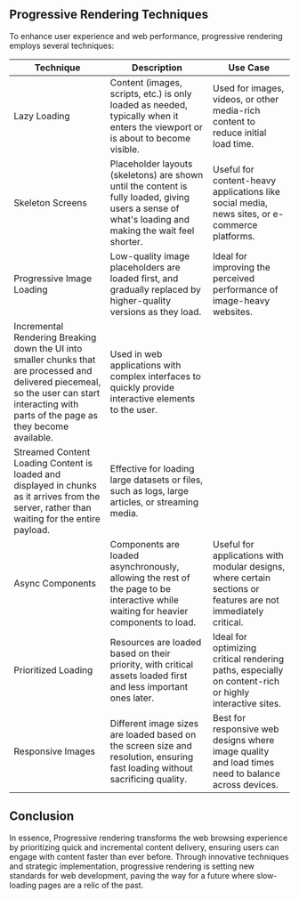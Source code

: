 ## Progressive Rendering Techniques
To enhance user experience and web performance, progressive rendering employs several techniques:

| Technique | Description | Use Case |
|------------|------------|-----------|
| Lazy Loading | Content (images, scripts, etc.) is only loaded as needed, typically when it enters the viewport or is about to become visible.	| Used for images, videos, or other media-rich content to reduce initial load time. |
| Skeleton Screens | Placeholder layouts (skeletons) are shown until the content is fully loaded, giving users a sense of what's loading and making the wait feel shorter. | Useful for content-heavy applications like social media, news sites, or e-commerce platforms. |
| Progressive Image Loading | Low-quality image placeholders are loaded first, and gradually replaced by higher-quality versions as they load. | Ideal for improving the perceived performance of image-heavy websites. |
| Incremental Rendering	Breaking down the UI into smaller chunks that are processed and delivered piecemeal, so the user can start interacting with parts of the page as they become available.	| Used in web applications with complex interfaces to quickly provide interactive elements to the user.
| Streamed Content Loading	Content is loaded and displayed in chunks as it arrives from the server, rather than waiting for the entire payload. | Effective for loading large datasets or files, such as logs, large articles, or streaming media.
| Async Components | Components are loaded asynchronously, allowing the rest of the page to be interactive while waiting for heavier components to load. | Useful for applications with modular designs, where certain sections or features are not immediately critical.
| Prioritized Loading | Resources are loaded based on their priority, with critical assets loaded first and less important ones later. | Ideal for optimizing critical rendering paths, especially on content-rich or highly interactive sites.
| Responsive Images | Different image sizes are loaded based on the screen size and resolution, ensuring fast loading without sacrificing quality. | Best for responsive web designs where image quality and load times need to balance across devices. |


## Conclusion
In essence, Progressive rendering transforms the web browsing experience by prioritizing quick and incremental content delivery, ensuring users can engage with content faster than ever before. Through innovative techniques and strategic implementation, progressive rendering is setting new standards for web development, paving the way for a future where slow-loading pages are a relic of the past.
